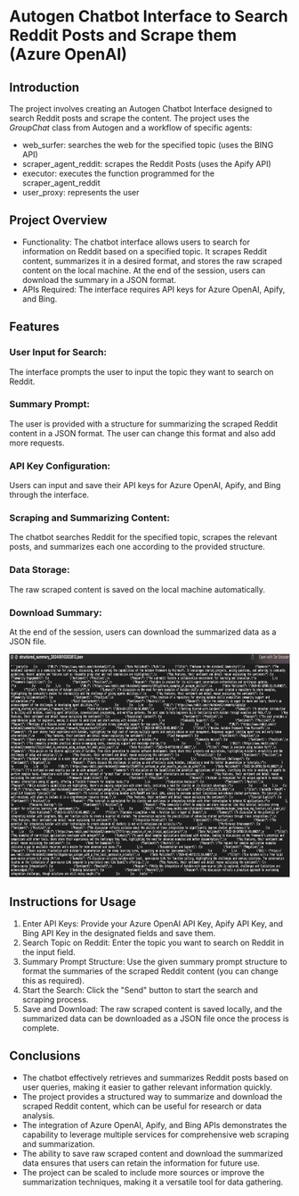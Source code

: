 # Autogen Chatbot Interface to Search Reddit Posts and Scrape them (Azure OpenAI)

## Introduction
The project involves creating an Autogen Chatbot Interface designed to search Reddit posts and scrape the content.
The project uses the *GroupChat* class from Autogen and a workflow of specific agents: 
- web_surfer: searches the web for the specified topic (uses the BING API)
- scraper_agent_reddit: scrapes the Reddit Posts (uses the Apify API)
- executor: executes the function programmed for the scraper_agent_reddit
- user_proxy: represents the user

## Project Overview

- Functionality: The chatbot interface allows users to search for information on Reddit based on a specified topic. It scrapes Reddit content, summarizes it in a desired format, and stores the raw scraped content on the local machine. At the end of the session, users can download the summary in a JSON format.
- APIs Required: The interface requires API keys for Azure OpenAI, Apify, and Bing.

## Features

### User Input for Search:
The interface prompts the user to input the topic they want to search on Reddit.

### Summary Prompt:
The user is provided with a structure for summarizing the scraped Reddit content in a JSON format. The user can change this format and also add more requests. 

### API Key Configuration:
Users can input and save their API keys for Azure OpenAI, Apify, and Bing through the interface.

### Scraping and Summarizing Content:
The chatbot searches Reddit for the specified topic, scrapes the relevant posts, and summarizes each one according to the provided structure.

### Data Storage:
The raw scraped content is saved on the local machine automatically.

### Download Summary:
At the end of the session, users can download the summarized data as a JSON file.
<div style="text-align: center;">
  <img src="autogen_summary.png" alt="Autogen Summary" width="600" height="400">
</div>

## Instructions for Usage
1. Enter API Keys: Provide your Azure OpenAI API Key, Apify API Key, and Bing API Key in the designated fields and save them.
2. Search Topic on Reddit: Enter the topic you want to search on Reddit in the input field.
3. Summary Prompt Structure: Use the given summary prompt structure to format the summaries of the scraped Reddit content (you can change this as required).
4. Start the Search: Click the "Send" button to start the search and scraping process.
5. Save and Download: The raw scraped content is saved locally, and the summarized data can be downloaded as a JSON file once the process is complete.

## Conclusions

- The chatbot effectively retrieves and summarizes Reddit posts based on user queries, making it easier to gather relevant information quickly.
- The project provides a structured way to summarize and download the scraped Reddit content, which can be useful for research or data analysis.
- The integration of Azure OpenAI, Apify, and Bing APIs demonstrates the capability to leverage multiple services for comprehensive web scraping and summarization.
- The ability to save raw scraped content and download the summarized data ensures that users can retain the information for future use.
- The project can be scaled to include more sources or improve the summarization techniques, making it a versatile tool for data gathering.
